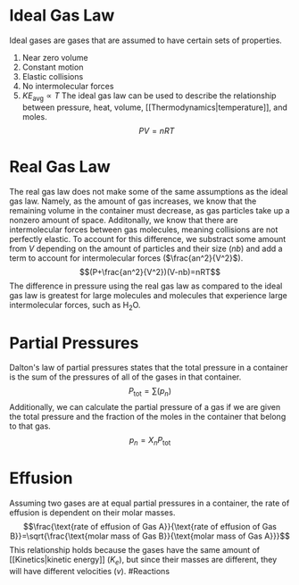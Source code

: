 # Ideal Gas Law
Ideal gases are gases that are assumed to have certain sets of properties.
1. Near zero volume
2. Constant motion
3. Elastic collisions
4. No intermolecular forces
5. $KE_\text{avg}\propto T$
The ideal gas law can be used to describe the relationship between pressure, heat, volume, [[Thermodynamics|temperature]], and moles.
$$PV=nRT$$
# Real Gas Law
The real gas law does not make some of the same assumptions as the ideal gas law. Namely, as the amount of gas increases, we know that the remaining volume in the container must decrease, as gas particles take up a nonzero amount of space. Additonally, we know that there are intermolecular forces between gas molecules, meaning collisions are not perfectly elastic. To account for this difference, we substract some amount from $V$ depending on the amount of particles and their size ($nb$) and add a term to account for intermolecular forces ($\frac{an^2}{V^2}$).
$$(P+\frac{an^2}{V^2})(V-nb)=nRT$$
The difference in pressure using the real gas law as compared to the ideal gas law is greatest for large molecules and molecules that experience large intermolecular forces, such as $\text{H}_2\text{O}$.
# Partial Pressures
Dalton's law of partial pressures states that the total pressure in a container is the sum of the pressures of all of the gases in that container.
$$P_\text{tot}=\sum(p_n)$$
Additionally, we can calculate the partial pressure of a gas if we are given the total pressure and the fraction of the moles in the container that belong to that gas.
$$p_n=X_nP_\text{tot}$$
# Effusion
Assuming two gases are at equal partial pressures in a container, the rate of effusion is dependent on their molar masses.
$$\frac{\text{rate of effusion of Gas A}}{\text{rate of effusion of Gas B}}=\sqrt{\frac{\text{molar mass of Gas B}}{\text{molar mass of Gas A}}}$$
This relationship holds because the gases have the same amount of [[Kinetics|kinetic energy]] ($K_e$), but since their masses are different, they will have different velocities ($v$).
#Reactions 



